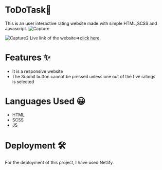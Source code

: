 # ToDoTask📑
This is an user interactive rating website made with simple HTML,SCSS and Javascript.
![Capture](https://user-images.githubusercontent.com/92643166/188328065-fcaf1289-311c-4077-975f-7f013ff91a36.PNG)

![Capture2](https://user-images.githubusercontent.com/92643166/188328067-b7a84a07-35dc-4aef-b9ab-548e01acd587.PNG)
Live link of the website=><a href="https://rating-website1.netlify.app" alt="">click here</a>
# Features ✨
<ul>
<li>It is a responsive website</li>
<li>The Submit button cannot be pressed unless one out of the five ratings is selected</li>
</ul>

# Languages Used 😀

<ul>
<li>HTML</li>
<li>SCSS</li>
<li>JS</li>
</ul>

# Deployment 🛠️
For the deployment of this project, I have used Netlify. 
